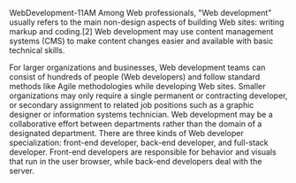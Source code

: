 WebDevelopment-11AM
Among Web professionals, "Web development" usually refers to the main non-design aspects of building Web sites: writing markup and coding.[2] Web development may use content management systems (CMS) to make content changes easier and available with basic technical skills.

For larger organizations and businesses, Web development teams can consist of hundreds of people (Web developers) and follow standard methods like Agile methodologies while developing Web sites. Smaller organizations may only require a single permanent or contracting developer, or secondary assignment to related job positions such as a graphic designer or information systems technician. Web development may be a collaborative effort between departments rather than the domain of a designated department. There are three kinds of Web developer specialization: front-end developer, back-end developer, and full-stack developer. Front-end developers are responsible for behavior and visuals that run in the user browser, while back-end developers deal with the server.
